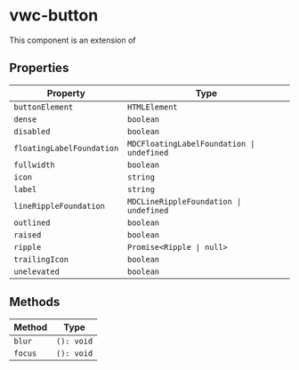 # vwc-button

This component is an extension of [<mwc-button>](https://github.com/material-components/material-components-web-components/tree/master/packages/button)

## Properties

| Property                  | Type                                      |
|---------------------------|-------------------------------------------|
| `buttonElement`           | `HTMLElement`                             |
| `dense`                   | `boolean`                                 |
| `disabled`                | `boolean`                                 |
| `floatingLabelFoundation` | `MDCFloatingLabelFoundation \| undefined` |
| `fullwidth`               | `boolean`                                 |
| `icon`                    | `string`                                  |
| `label`                   | `string`                                  |
| `lineRippleFoundation`    | `MDCLineRippleFoundation \| undefined`    |
| `outlined`                | `boolean`                                 |
| `raised`                  | `boolean`                                 |
| `ripple`                  | `Promise<Ripple \| null>`                 |
| `trailingIcon`            | `boolean`                                 |
| `unelevated`              | `boolean`                                 |

## Methods

| Method  | Type       |
|---------|------------|
| `blur`  | `(): void` |
| `focus` | `(): void` |
